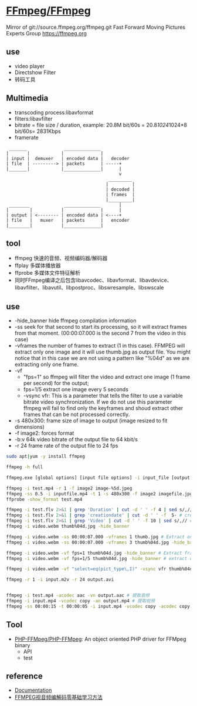 # [FFmpeg/FFmpeg](https://github.com/FFmpeg/FFmpeg)

Mirror of git://source.ffmpeg.org/ffmpeg.git  Fast Forward Moving Pictures Experts Group https://ffmpeg.org

## use

* video player
* Directshow Filter
* 转码工具

## Multimedia

* transcoding process:libavformat
* filters:libavfilter
* bitrate = file size / duration, example: 20.8M bit/60s = 20.8*1024*1024*8 bit/60s= 2831Kbps
* framerate

```
 _______              ______________
|       |            |              |
| input |  demuxer   | encoded data |   decoder
| file  | ---------> | packets      | -----+
|_______|            |______________|      |
                                           v
                                       _________
                                      |         |
                                      | decoded |
                                      | frames  |
                                      |_________|
 ________             ______________       |
|        |           |              |      |
| output | <-------- | encoded data | <----+
| file   |   muxer   | packets      |   encoder
|________|           |______________|
```


## tool

* ffmpeg 快速的音频、视频编码器/解码器
* ffplay 多媒体播放器
* ffprobe 多媒体文件特征解析
* 同时FFmpeg编译之后包含libavcodec、libavformat、libavdevice、libavfilter、libavutil、libpostproc、libswresample、libswscale

## use

* -hide_banner hide ffmpeg compilation information
* -ss  seek for that second to start its processing, so it will extract frames from that moment. (00:00:07.000 is the second 7 from the video in this case)
* -vframes the number of frames to extract (1 in this case). FFMPEG will extract only one image and it will use thumb.jpg as output file. You might notice that in this case we are not using a pattern like "%04d" as we are extracting only one frame.
* -vf
    * "fps=1" so ffmpeg will filter the video and extract one image (1 frame per second) for the output;
    * fps=1/5 extract one image every 5 seconds
    * -vsync vfr: This is a parameter that tells the filter to use a variable bitrate video synchronization. If we do not use this parameter ffmpeg will fail to find only the keyframes and shoud extract other frames that can be not processed correctly.
* -s 480x300: frame size of image to output (image resized to fit dimensions)
* -f image2: forces format
* -b:v 64k  video bitrate of the output file to 64 kbit/s
* -r 24 frame rate of the output file to 24 fps

```sh
sudo apt|yum -y install ffmpeg

ffmpeg -h full

ffmpeg.exe [global options] [input file options] -i input_file [output file options] output_files

ffmpeg -i test.mp4 -r 1 -f image2 image-%5d.jpeg
ffmpeg -ss 0.5 -i inputfile.mp4 -t 1 -s 480x300 -f image2 imagefile.jpg
ffprobe -show_format test.mp4

ffmpeg -i test.flv 2>&1 | grep 'Duration' | cut -d ' ' -f 4 | sed s/,// # duration
ffmpeg -i test.flv 2>&1 | grep 'creationdate' | cut -d ' ' -f  5- # createtime
ffmpeg -i test.flv 2>&1 | grep 'Video' | cut -d ' ' -f 10 | sed s/,// # 获得视频尺寸大小
ffmpeg -i video.webm thumb%04d.jpg -hide_banner

ffmpeg -i video.webm -ss 00:00:07.000 -vframes 1 thumb.jpg # Extract only one frame
ffmpeg -i video.webm -ss 00:00:07.000 -vframes 3 thumb%04d.jpg -hide_banner

ffmpeg -i video.webm -vf fps=1 thumb%04d.jpg -hide_banner # Extract frames in a regular time basis
ffmpeg -i video.webm -vf fps=1/5 thumb%04d.jpg -hide_banner # extract one image every 5 seconds

ffmpeg -i video.webm -vf "select=eq(pict_type\,I)" -vsync vfr thumb%04d.jpg -hide_banner # make the filter to select all images that are keyframes. ("pict_type\,I" refers to Index picture type, "eq" refers to equal, so we can read it as "select all equal to index images")

ffmpeg -r 1 -i input.m2v -r 24 output.avi


ffmpeg -i test.mp4 -acodec aac -vn output.aac # 提取音频
ffmpeg -i input.mp4 -vcodec copy -an output.mp4 # 提取视频
ffmpeg -ss 00:00:15 -t 00:00:05 -i input.mp4 -vcodec copy -acodec copy output.mp4 # -ss表示开始切割的时间，-t表示要切多少。上面就是从15秒开始，切5秒钟出来。
```

## Tool

* [PHP-FFMpeg/PHP-FFMpeg](https://github.com/PHP-FFmpeg/PHP-FFmpeg/): An object oriented PHP driver for FFMpeg binary
    - API
    - test

## reference

* [Documentation](https://ffmpeg.org/documentation.html)
* [FFMPEG视音频编解码零基础学习方法](https://blog.csdn.net/leixiaohua1020/article/details/15811977)

